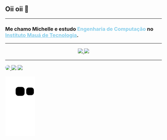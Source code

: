 <h2> Oii oii 👋 </h2>

<hr>
<h3>
Me chamo Michelle e estudo <b style = "color: #87CEEB ">Engenharia de Computação</b> no <u> <a style="color:#87CEEB" href="https://maua.br/"> Instituto Mauá de Tecnologia</a></u>. 
<hr>


<div align="center">
  <a href="https://github.com/Michelle-Hmzk">
  <img height="180em" src="https://github-readme-stats.vercel.app/api?username=Michelle-Hmzk&show_icons=true&theme=dracula&include_all_commits=true&count_private=true"/>
  <img height="180em" src="https://github-readme-stats.vercel.app/api/top-langs/?username=Michelle-Hmzk&layout=compact&langs_count=7&theme=dracula"/>
</div>
  
<hr>
<div>
<img height="165em" style="border-radius:20px" src="https://cdn.discordapp.com/attachments/1001707384831483905/1007497113330008074/unknown.png"> 
  <a href = "mailto:michellehmzk@gmail.com"><img src="https://img.shields.io/badge/-Gmail-%23333?style=for-the-badge&logo=gmail&logoColor=white" target="_blank"></a>
  <a href="https://www.linkedin.com/in/michelle-hmzk/" target="_blank"><img src="https://img.shields.io/badge/-LinkedIn-%230077B5?style=for-the-badge&logo=linkedin&logoColor=white" target="_blank"></a> 
 
  ![Snake animation](https://github.com/rafaballerini/rafaballerini/blob/output/github-contribution-grid-snake.svg)
 
</div>


<!--
**Michelle-Hmzk/Michelle-Hmzk** is a ✨ _special_ ✨ repository because its `README.md` (this file) appears on your GitHub profile.

Here are some ideas to get you started:

- 🔭 I’m currently working on ...
- 🌱 I’m currently learning ...
- 👯 I’m looking to collaborate on ...
- 🤔 I’m looking for help with ...
- 💬 Ask me about ...
- 📫 How to reach me: ...
- 😄 Pronouns: ...
- ⚡ Fun fact: ...
-->
